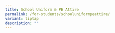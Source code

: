 ```yaml
---
title: School Uniform & PE Attire
permalink: /for-students/schooluniformpeattire/
variant: tiptap
description: ""
---
```

